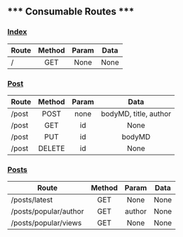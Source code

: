 *** Consumable Routes ***
----

### [Index](index.md)

Route  | Method | Param | Data
-----|:--------:|:-----:|:-----:|
  /  |    GET   |   None  | None


### [Post](post.md)

Route  | Method | Param | Data
-----|:--------:|:-----:|:-----:|
/post  |    POST   |   none | bodyMD, title, author
/post  |    GET   |   id  | None
/post  |    PUT  |   id  | bodyMD
/post  |    DELETE   |   id  | None

### [Posts](posts.md)

Route  | Method | Param | Data
-----|:--------:|:-----:|:-----:|
/posts/latest  |    GET   |   None | None
/posts/popular/author  |    GET   |   author  | None
/posts/popular/views  |    GET  |   None  | None